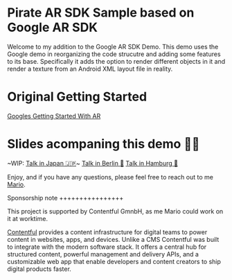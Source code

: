 Pirate AR SDK Sample based on Google AR SDK
===========================================

Welcome to my addition to the Google AR SDK Demo. This demo uses the Google demo in reorganizing the code strucutre and adding some features to its base. Specifically it adds the option to render different objects in it and render a texture from an Android XML layout file in reality.

Original Getting Started
========================

[Googles Getting Started With AR](https://developers.google.com/ar/develop/java/getting-started)


Slides acompaning this demo 🏴‍☠️
=============================

~WIP: [Talk in Japan   🇯🇵](https://bit.ly/pirate-ar-japan)~
[Talk in Berlin  🐻](https://bit.ly/pirate-ar-berlin)
[Talk in Hamburg 🍔](https://bit.ly/pirate-ar-slides)

Enjoy, and if you have any questions, please feel free to reach out to me [Mario](twitter.com/mario.bodemann).

Sponsorship note
++++++++++++++++

This project is supported by Contentful GmnbH, as me Mario could work on it at worktime.

[Contentful](https://www.contentful.com) provides a content infrastructure for digital teams to power content in websites, apps, and devices. Unlike a CMS Contentful was built to integrate with the modern software stack. It offers a central hub for structured content, powerful management and delivery APIs, and a customizable web app that enable developers and content creators to ship digital products faster.
